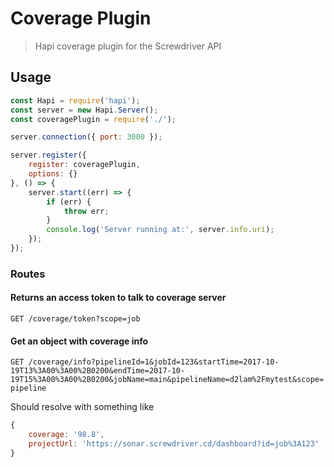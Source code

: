 # Coverage Plugin
> Hapi coverage plugin for the Screwdriver API

## Usage

```javascript
const Hapi = require('hapi');
const server = new Hapi.Server();
const coveragePlugin = require('./');

server.connection({ port: 3000 });

server.register({
    register: coveragePlugin,
    options: {}
}, () => {
    server.start((err) => {
        if (err) {
            throw err;
        }
        console.log('Server running at:', server.info.uri);
    });
});

```

### Routes

#### Returns an access token to talk to coverage server
`GET /coverage/token?scope=job`

#### Get an object with coverage info

`GET /coverage/info?pipelineId=1&jobId=123&startTime=2017-10-19T13%3A00%3A00%2B0200&endTime=2017-10-19T15%3A00%3A00%2B0200&jobName=main&pipelineName=d2lam%2Fmytest&scope=pipeline`

Should resolve with something like
```javascript
{
    coverage: '98.8',
    projectUrl: 'https://sonar.screwdriver.cd/dashboard?id=job%3A123'
}
```
